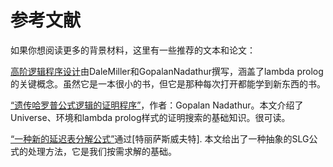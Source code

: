 # 参考文献

如果你想阅读更多的背景材料，这里有一些推荐的文本和论文：

[高阶逻辑程序设计][phl]由DaleMiller和GopalanNadathur撰写，涵盖了lambda prolog的关键概念。虽然它是一本很小的书，但它是那种每次打开都能学到新东西的书。

[phl]: https://www.amazon.com/Programming-Higher-Order-Logic-Dale-Miller/dp/052187940X

<a name="pphhf"></a>

[“遗传哈罗普公式逻辑的证明程序”][pphhf]，作者：Gopalan Nadathur。本文介绍了Universe、环境和lambda prolog样式的证明搜索的基础知识。很可读。

[pphhf]: https://dl.acm.org/citation.cfm?id=868380

<a name="slg"></a> 

[“一种新的延迟表分解公式”][nftrd]通过[特丽萨斯威夫特]. 本文给出了一种抽象的SLG公式的处理方法，它是我们按需求解的基础。

[nftrd]: https://dl.acm.org/citation.cfm?id=651202

[ts]: http://www3.cs.stonybrook.edu/~tswift/

[theresa swift]: http://www3.cs.stonybrook.edu/~tswift/
